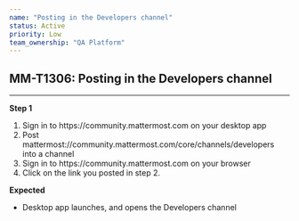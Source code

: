 ```yaml
---
name: "Posting in the Developers channel"
status: Active
priority: Low
team_ownership: "QA Platform"
---
```


## MM-T1306: Posting in the Developers channel

---

**Step 1**

1. Sign in to https\://community.mattermost.com on your desktop app
2. Post mattermost://community.mattermost.com/core/channels/developers into a channel
3. Sign in to https\://community.mattermost.com on your browser
4. Click on the link you posted in step 2.

**Expected**

- Desktop app launches, and opens the Developers channel
